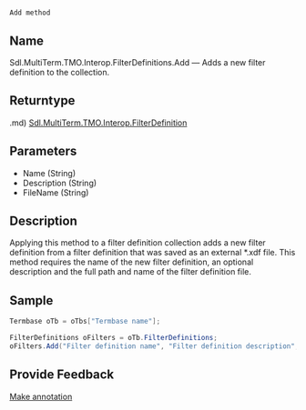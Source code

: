 

# 
    Add method




## Name

Sdl.MultiTerm.TMO.Interop.FilterDefinitions.Add —          Adds a new filter definition to the collection.



## Returntype
.md)
[Sdl.MultiTerm.TMO.Interop.FilterDefinition](Sdl.MultiTerm.TMO.Interop.FilterDefinition.md)



## Parameters

* Name (String)
* Description (String)
* FileName (String)




## Description



Applying this method to a filter definition collection adds a new filter definition from a filter definition that was saved as an external \*.xdf file. This method requires the name of the new filter definition, an optional description and the full path and name of the filter definition file.



## Sample


```cs
Termbase oTb = oTbs["Termbase name"];

FilterDefinitions oFilters = oTb.FilterDefinitions;
oFilters.Add("Filter definition name", "Filter definition description", "c:\\temp\\missing_target_.xdf");
```



## Provide Feedback

[Make annotation](mailto:sdk-feedback@sdl.com&amp;subject=Reference%20for%20Sdl.MultiTerm.TMO.Interop.FilterDefinitions.Add)

